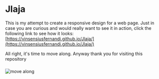 # Jlaja
This is my attempt to create a responsive design for a web page. Just in case you are curious and would really want to see it in action, click the following link to see how it looks: [https://vinsensiusfernandi.github.io/Jlaja/](https://vinsensiusfernandi.github.io/Jlaja/)

All right, it's time to move along. Anyway thank you for visiting this repository
###
![move along](https://i.chzbgr.com/full/2832443648/h6A3A1D8F/)
